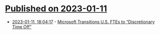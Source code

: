# [Published on 2023-01-11](index.md)

* [2023-01-11, 18:04:17](https://news.ycombinator.com/item?id=34341956) - [Microsoft Transitions U.S. FTEs to “Discretionary Time Off”](https://news.ycombinator.com/item?id=34341956)
